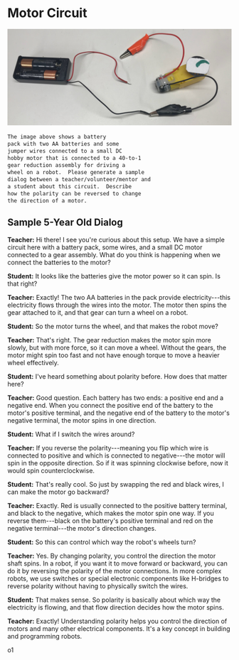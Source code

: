 # Motor Circuit

![](../img/motor-circuit.jpg)

```linenums="0"
The image above shows a battery
pack with two AA batteries and some
jumper wires connected to a small DC
hobby motor that is connected to a 40-to-1
gear reduction assembly for driving a
wheel on a robot.  Please generate a sample
dialog between a teacher/volunteer/mentor and
a student about this circuit.  Describe
how the polarity can be reversed to change
the direction of a motor.
```

## Sample 5-Year Old Dialog

**Teacher:** Hi there! I see you're curious about this setup. We have a simple circuit here with a battery pack, some wires, and a small DC motor connected to a gear assembly. What do you think is happening when we connect the batteries to the motor?

**Student:** It looks like the batteries give the motor power so it can spin. Is that right?

**Teacher:** Exactly! The two AA batteries in the pack provide electricity---this electricity flows through the wires into the motor. The motor then spins the gear attached to it, and that gear can turn a wheel on a robot.

**Student:** So the motor turns the wheel, and that makes the robot move?

**Teacher:** That's right. The gear reduction makes the motor spin more slowly, but with more force, so it can move a wheel. Without the gears, the motor might spin too fast and not have enough torque to move a heavier wheel effectively.

**Student:** I've heard something about polarity before. How does that matter here?

**Teacher:** Good question. Each battery has two ends: a positive end and a negative end. When you connect the positive end of the battery to the motor's positive terminal, and the negative end of the battery to the motor's negative terminal, the motor spins in one direction.

**Student:** What if I switch the wires around?

**Teacher:** If you reverse the polarity---meaning you flip which wire is connected to positive and which is connected to negative---the motor will spin in the opposite direction. So if it was spinning clockwise before, now it would spin counterclockwise.

**Student:** That's really cool. So just by swapping the red and black wires, I can make the motor go backward?

**Teacher:** Exactly. Red is usually connected to the positive battery terminal, and black to the negative, which makes the motor spin one way. If you reverse them---black on the battery's positive terminal and red on the negative terminal---the motor's direction changes.

**Student:** So this can control which way the robot's wheels turn?

**Teacher:** Yes. By changing polarity, you control the direction the motor shaft spins. In a robot, if you want it to move forward or backward, you can do it by reversing the polarity of the motor connections. In more complex robots, we use switches or special electronic components like H-bridges to reverse polarity without having to physically switch the wires.

**Student:** That makes sense. So polarity is basically about which way the electricity is flowing, and that flow direction decides how the motor spins.

**Teacher:** Exactly! Understanding polarity helps you control the direction of motors and many other electrical components. It's a key concept in building and programming robots.

o1

